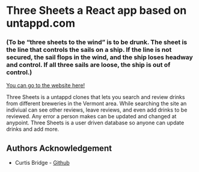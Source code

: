 # Three Sheets a React app based on untappd.com
### (To be “three sheets to the wind” is to be drunk. The sheet is the line that controls the sails on a ship. If the line is not secured, the sail flops in the wind, and the ship loses headway and control. If all three sails are loose, the ship is out of control.)
[You can go to the website here!](https://three-sheets.herokuapp.com/)
 
Three Sheets is a untappd clones that lets you search and review drinks from different breweries in the Vermont area. While searching the site an indiviual can see other reviews, leave reviews, and even add drinks to be reviewed. Any error a person makes can be updated and changed at anypoint.
Three Sheets is a user driven database so anyone can update drinks and add more.

## Authors Acknowledgement
* Curtis Bridge - [Github](github.com/C-Bridge17)
